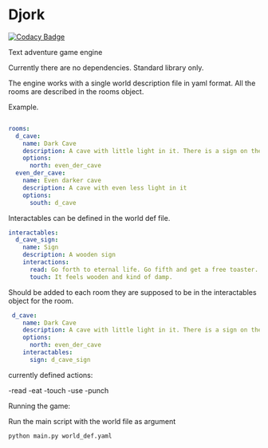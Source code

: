 # Djork

[![Codacy Badge](https://api.codacy.com/project/badge/Grade/aae0797f69964cda89616a67163d4ceb)](https://app.codacy.com/app/asanoryu/Djork?utm_source=github.com&utm_medium=referral&utm_content=asanoryu/Djork&utm_campaign=Badge_Grade_Dashboard)

Text adventure game engine

Currently there are no dependencies. Standard library only.

The engine works with a single world description file in yaml format.
All the rooms are described in the rooms object.

Example.

``` yaml

rooms:
  d_cave:
    name: Dark Cave
    description: A cave with little light in it. There is a sign on the wall
    options:
      north: even_der_cave
  even_der_cave:
    name: Even darker cave
    description: A cave with even less light in it
    options:
      south: d_cave

```

Interactables can be defined in the world def file.

```yaml
interactables:
  d_cave_sign:
    name: Sign
    description: A wooden sign
    interactions:
      read: Go forth to eternal life. Go fifth and get a free toaster.
      touch: It feels wooden and kind of damp.

```

Should be added to each room they are supposed to be in the interactables object for the room.

```yaml
 d_cave:
    name: Dark Cave
    description: A cave with little light in it. There is a sign on the wall
    options:
      north: even_der_cave
    interactables:
      sign: d_cave_sign
```

currently defined actions:

-read
-eat
-touch
-use
-punch

Running the game:

  Run the main script with the world file as argument
  
```bash
python main.py world_def.yaml
```
